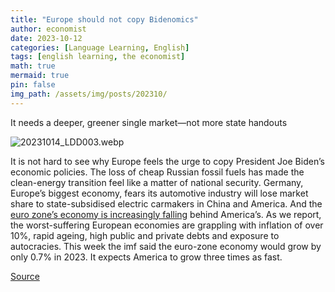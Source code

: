 ```yaml
---
title: "Europe should not copy Bidenomics"
author: economist
date: 2023-10-12
categories: [Language Learning, English]
tags: [english learning, the economist]
math: true
mermaid: true
pin: false
img_path: /assets/img/posts/202310/
---
```


It needs a deeper, greener single market—not more state handouts

![20231014_LDD003.webp](20231014_LDD003.webp)

It is not hard to see why Europe feels the urge to copy President Joe Biden’s economic policies. The loss of cheap Russian fossil fuels has made the clean-energy transition feel like a matter of national security. Germany, Europe’s biggest economy, fears its automotive industry will lose market share to state-subsidised electric carmakers in China and America. And the [euro zone’s economy is increasingly falling](https://www.economist.com/europe/2023/10/12/our-european-economic-pentathlon) behind America’s. As we report, the worst-suffering European economies are grappling with inflation of over 10%, rapid ageing, high public and private debts and exposure to autocracies. This week the imf said the euro-zone economy would grow by only 0.7% in 2023. It expects America to grow three times as fast.




[Source](https://www.economist.com/leaders/2023/10/12/europe-should-not-copy-bidenomics)

